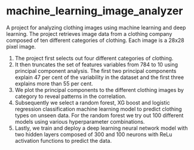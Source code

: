 # machine_learning_image_analyzer
A project for analyzing clothing images using machine learning and deep learning.
The project retrieves image data from a clothing company composed of ten different categories of clothing. Each image is a 28x28 pixel image.
1. The project first selects out four different categories of clothing.
2. It then truncates the set of features variables from 784 to 10 using principal component analysis. The first two principal components explain 47 per cent of the variability in the dataset and the first three explains more than 55 per cent.
3. We plot the principal components to the different clothing images by category to reveal patterns in the correlation.
4. Subsequently we select a random forest, XG boost and logistic regression classification machine learning model to predict clothing types on unseen data. For the random forest we try out 100 different models using various hyperparameter combinations.
5. Lastly, we train and deploy a deep learning neural network model with two hidden layers composed of 300 and 100 neurons with ReLu activation functions to predict the data.
